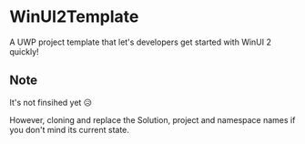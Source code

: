 # WinUI2Template
A UWP project template that let's developers get started with WinUI 2 quickly!

## Note
It's not finsihed yet 😥

However, cloning and replace the Solution, project and namespace names if you don't mind its current state.


